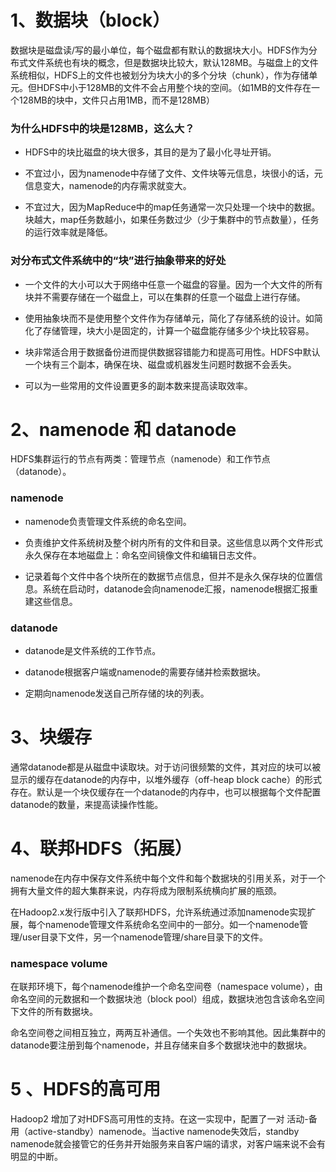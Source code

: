 # 1、数据块（block）
  
数据块是磁盘读/写的最小单位，每个磁盘都有默认的数据块大小。HDFS作为分布式文件系统也有块的概念，但是数据块比较大，默认128MB。与磁盘上的文件系统相似，HDFS上的文件也被划分为块大小的多个分块（chunk），作为存储单元。但HDFS中小于128MB的文件不会占用整个块的空间。（如1MB的文件存在一个128MB的块中，文件只占用1MB，而不是128MB）

### 为什么HDFS中的块是128MB，这么大？

*  HDFS中的块比磁盘的块大很多，其目的是为了最小化寻址开销。

* 不宜过小，因为namenode中存储了文件、文件块等元信息，块很小的话，元信息变大，namenode的内存需求就变大。

* 不宜过大，因为MapReduce中的map任务通常一次只处理一个块中的数据。块越大，map任务数越小，如果任务数过少（少于集群中的节点数量），任务的运行效率就是降低。

### 对分布式文件系统中的“块”进行抽象带来的好处

*  一个文件的大小可以大于网络中任意一个磁盘的容量。因为一个大文件的所有块并不需要存储在一个磁盘上，可以在集群的任意一个磁盘上进行存储。

* 使用抽象块而不是使用整个文件作为存储单元，简化了存储系统的设计。如简化了存储管理，块大小是固定的，计算一个磁盘能存储多少个块比较容易。

* 块非常适合用于数据备份进而提供数据容错能力和提高可用性。HDFS中默认一个块有三个副本，确保在块、磁盘或机器发生问题时数据不会丢失。

*  可以为一些常用的文件设置更多的副本数来提高读取效率。

# 2、namenode 和 datanode

HDFS集群运行的节点有两类：管理节点（namenode）和工作节点（datanode）。

### namenode

*  namenode负责管理文件系统的命名空间。

* 负责维护文件系统树及整个树内所有的文件和目录。这些信息以两个文件形式永久保存在本地磁盘上：命名空间镜像文件和编辑日志文件。

*  记录着每个文件中各个块所在的数据节点信息，但并不是永久保存块的位置信息。系统在启动时，datanode会向namenode汇报，namenode根据汇报重建这些信息。

### datanode
 * datanode是文件系统的工作节点。

* datanode根据客户端或namenode的需要存储并检索数据块。

* 定期向namenode发送自己所存储的块的列表。

# 3、块缓存

通常datanode都是从磁盘中读取块。对于访问很频繁的文件，其对应的块可以被显示的缓存在datanode的内存中，以堆外缓存（off-heap block cache）的形式存在。默认是一个块仅缓存在一个datanode的内存中，也可以根据每个文件配置datanode的数量，来提高读操作性能。

# 4、联邦HDFS（拓展）

namenode在内存中保存文件系统中每个文件和每个数据块的引用关系，对于一个拥有大量文件的超大集群来说，内存将成为限制系统横向扩展的瓶颈。

在Hadoop2.x发行版中引入了联邦HDFS，允许系统通过添加namenode实现扩展，每个namenode管理文件系统命名空间中的一部分。如一个namenode管理/user目录下文件，另一个namenode管理/share目录下的文件。

### namespace volume

在联邦环境下，每个namenode维护一个命名空间卷（namespace volume），由命名空间的元数据和一个数据块池（block pool）组成，数据块池包含该命名空间下文件的所有数据块。

命名空间卷之间相互独立，两两互补通信。一个失效也不影响其他。因此集群中的datanode要注册到每个namenode，并且存储来自多个数据块池中的数据块。

# 5 、HDFS的高可用

Hadoop2 增加了对HDFS高可用性的支持。在这一实现中，配置了一对 活动-备用（active-standby）namenode。当active namenode失效后，standby namenode就会接管它的任务并开始服务来自客户端的请求，对客户端来说不会有明显的中断。






